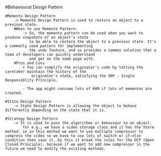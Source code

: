 ﻿#Behavioural Design Pattern

	#Memento Design Pattern
		-> Memento Design Pattern is used to restore an object to a previous state.
		#When to use Memento Pattern:
			-> So, the memento pattern can be used when you want to produce snapshots of an object's state
			   to be able to restore the object to a previous state. It's a commonly used pattern for implementing
			   the undo feature, and so provides a common solution that a team of developers can quickly understand
			   and get on the same page with.
		#Pros and Cons
			+ You can simplify the originator's code by letting the caretaker maintain the history of the
				originator's state, satisfying the SRP - Single Responsiblity Principle.

			- The app might consume lots of RAM if lots of mementos are created.

	#State Design Pattern
		-> State Design Pattern is allowing the object to behave differently depending on the state that it is.

	#Strategy Design Pattern
		-> It is used to pass the algorithms or behaviour to an object.
			for e.g., we have a video storage class and it has the Store method. so in this method we want to use multiple compressor to compress the video so we have to use lots of switch or if-else condition then save it, by this it break the rules for the OCP (Open Closed Principle). because if we want to add new compressor in the future we need to modify the existing methods.